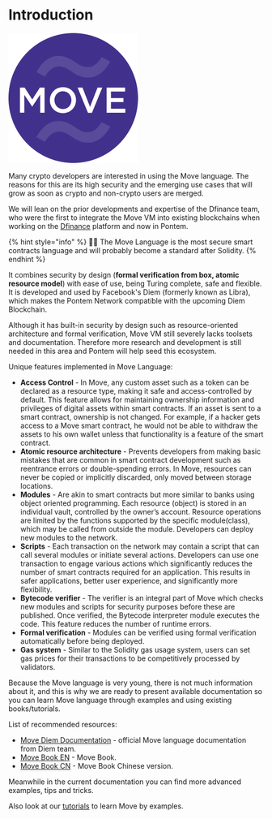 # Introduction

![Move Langugage](/assets/move_lang.png "Move Language")

Many crypto developers are interested in using the Move language. The reasons for this are its high security and the emerging use cases that will grow as soon as crypto and non-crypto users are merged.

We will lean on the prior developments and expertise of the Dfinance team, who were the first to integrate the Move VM into existing blockchains when working on the [Dfinance](https://dfinance.co) platform and now in Pontem.

{% hint style="info" %}
🧙‍♂️ The Move Language is the most secure smart contracts language and will probably become a standard after Solidity. 
{% endhint %}

It combines security by design (__formal verification from box, atomic resource model__) with ease of use, being Turing complete, safe and flexible. It is developed and used by Facebook's Diem (formerly known as Libra), which makes the Pontem Network compatible with the upcoming Diem Blockchain. 

Although it has built-in security by design such as resource-oriented architecture and formal verification, Move VM still severely lacks toolsets and documentation. Therefore more research and development is still needed in this area and Pontem will help seed this ecosystem.

Unique features implemented in Move Language:

* **Access Control** - In Move, any custom asset such as a token can be declared as a resource type, making it safe and access-controlled by default. This feature allows for maintaining ownership information and privileges of digital assets within smart contracts. If an asset is sent to a smart contract, ownership is not changed. For example, if a hacker gets access to a Move smart contract, he would not be able to withdraw the assets to his own wallet unless that functionality is a feature of the smart contract.
* **Atomic resource architecture** - Prevents developers from making basic mistakes that are common in smart contract development such as reentrance errors or double-spending errors. In Move, resources can never be copied or implicitly discarded, only moved between storage locations.
* **Modules** - Are akin to smart contracts but more similar to banks using object oriented programming. Each resource (object) is stored in an individual vault, controlled by the owner’s account. Resource operations are limited by the functions supported by the specific module(class), which may be called from outside the module. Developers can deploy new modules to the network.
* **Scripts** - Each transaction on the network may contain a script that can call several modules or initiate several actions. Developers can use one transaction to engage various actions which significantly reduces the number of smart contracts required for an application. This results in safer applications, better user experience, and significantly more flexibility.
* **Bytecode verifier** - The verifier is an integral part of Move which checks new modules and scripts for security purposes before these are published. Once verified, the Bytecode interpreter module executes the code. This feature reduces the number of runtime errors.
* **Formal verification** - Modules can be verified using formal verification automatically before being deployed.
* **Gas system** - Similar to the Solidity gas usage system, users can set gas prices for their transactions to be competitively processed by validators.

Because the Move language is very young, there is not much information about it, and this is why we are ready to present available documentation so you can learn Move language through examples and using existing books/tutorials.

List of recommended resources:

* [Move Diem Documentation](https://developers.diem.com/docs/welcome-to-diem) - official Move language documentation from Diem team.
* [Move Book EN](https://move-book.com) - Move Book.
* [Move Book CN](https://move-book.com/cn/) - Move Book Chinese version.

Meanwhile in the current documentation you can find more advanced examples, tips and tricks. 

Also look at our [tutorials](./../tutorials/README.md) to learn Move by examples.
